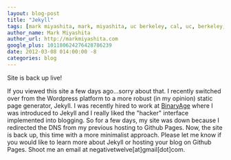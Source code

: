 ```yaml
---
layout: blog-post
title: "Jekyll"
tags: [mark miyashita, mark, miyashita, uc berkeley, cal, uc, berkeley, university of california, berkeley, computer science, cs, eecs, electrical engineering, mac, iphone, mac os x, mac hints, binaryage, mac hints from binaryage, tutorial, blog, apple, technology]
author_name: Mark Miyashita
author_url: http://markmiyashita.com
google_plus: 101180624276428786239
date: 2012-03-08 014:00:00 -8
categories: blog
---
```


Site is back up live!

If you viewed this site a few days ago...sorry about that. I recently switched over from the Wordpress platform to a more robust (in my opinion) static page generator, Jekyll. I was recently hired to work at <a href="http://hints.binaryage.com">BinaryAge</a> where I was introduced to Jekyll and I really liked the "hacker" interface implemented into blogging. So for a few days, my site was down because I redirected the DNS from my previous hosting to Github Pages. Now, the site is back up, this time with a more minimalist approach. Please let me know if you would like to learn more about Jekyll or hosting your blog on Github Pages. Shoot me an email at negativetwelve[at]gmail[dot]com.